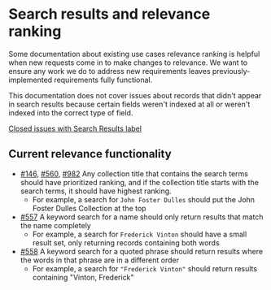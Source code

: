 # Search results and relevance ranking

Some documentation about existing use cases relevance ranking is helpful when
new requests come in to make changes to relevance. We
want to ensure any work we do to address new requirements leaves
previously-implemented requirements fully functional.

This documentation does not cover issues about records that didn't appear in
search results because certain fields weren't indexed at all or weren't indexed into the
correct type of field.

[Closed issues with Search Results label](https://github.com/pulibrary/pulfalight/issues?q=label%3A%22Search+Results%22+is%3Aclosed)

## Current relevance functionality

* [#146](https://github.com/pulibrary/pulfalight/issues/146), [#560](https://github.com/pulibrary/pulfalight/issues/560), [#982](https://github.com/pulibrary/pulfalight/issues/982) Any collection title that contains the search terms should have prioritized ranking, and if the collection title starts with the search terms, it should have highest ranking.
  * For example, a search for `John Foster Dulles` should put the John Foster Dulles Collection at the top
* [#557](https://github.com/pulibrary/pulfalight/issues/557) A keyword search for a name should only return results that match the name completely
  * For example, a search for `Frederick Vinton` should have a small result set, only returning records containing both words
* [#558](https://github.com/pulibrary/pulfalight/issues/558) A keyword search for a quoted phrase should return results where the words in that phrase are in a different order
  * For example, a search for `"Frederick Vinton"` should return results containing "Vinton, Frederick"
